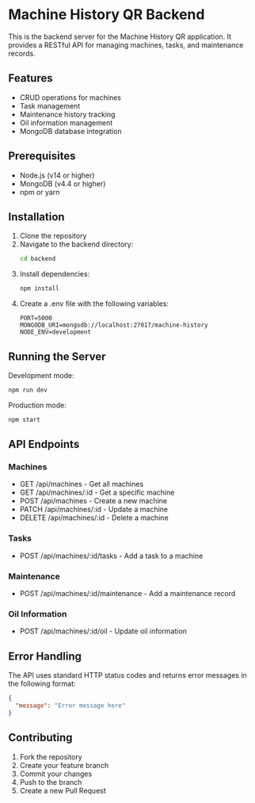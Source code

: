 # Machine History QR Backend

This is the backend server for the Machine History QR application. It provides a RESTful API for managing machines, tasks, and maintenance records.

## Features

- CRUD operations for machines
- Task management
- Maintenance history tracking
- Oil information management
- MongoDB database integration

## Prerequisites

- Node.js (v14 or higher)
- MongoDB (v4.4 or higher)
- npm or yarn

## Installation

1. Clone the repository
2. Navigate to the backend directory:
   ```bash
   cd backend
   ```
3. Install dependencies:
   ```bash
   npm install
   ```
4. Create a .env file with the following variables:
   ```
   PORT=5000
   MONGODB_URI=mongodb://localhost:27017/machine-history
   NODE_ENV=development
   ```

## Running the Server

Development mode:
```bash
npm run dev
```

Production mode:
```bash
npm start
```

## API Endpoints

### Machines

- GET /api/machines - Get all machines
- GET /api/machines/:id - Get a specific machine
- POST /api/machines - Create a new machine
- PATCH /api/machines/:id - Update a machine
- DELETE /api/machines/:id - Delete a machine

### Tasks

- POST /api/machines/:id/tasks - Add a task to a machine

### Maintenance

- POST /api/machines/:id/maintenance - Add a maintenance record

### Oil Information

- POST /api/machines/:id/oil - Update oil information

## Error Handling

The API uses standard HTTP status codes and returns error messages in the following format:

```json
{
  "message": "Error message here"
}
```

## Contributing

1. Fork the repository
2. Create your feature branch
3. Commit your changes
4. Push to the branch
5. Create a new Pull Request 